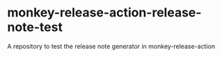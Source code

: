 # monkey-release-action-release-note-test
A repository to test the release note generator in monkey-release-action
